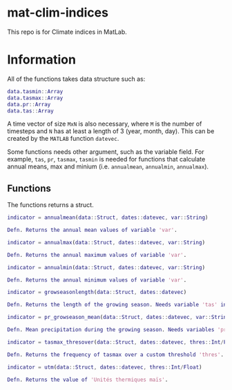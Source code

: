 # mat-clim-indices
This repo is for Climate indices in MatLab.

# Information
All of the functions takes data structure such as:

```matlab
data.tasmin::Array
data.tasmax::Array
data.pr::Array
data.tas::Array
```

A time vector of size `MxN` is also necessary, where `M` is the number of timesteps and `N` has at least a length of 3 (year, month, day). This can be created by the `MATLAB` function `datevec`.

Some functions needs other argument, such as the variable field. For example, `tas`, `pr`, `tasmax`, `tasmin` is needed for functions that calculate annual means, max and minium (i.e. `annualmean`, `annualmin`, `annualmax`).

## Functions

The functions returns a struct.

```matlab
indicator = annualmean(data::Struct, dates::datevec, var::String)

Defn. Returns the annual mean values of variable 'var'.
```

```matlab
indicator = annualmax(data::Struct, dates::datevec, var::String)

Defn. Returns the annual maximum values of variable 'var'.
```

```matlab
indicator = annualmin(data::Struct, dates::datevec, var::String)

Defn. Returns the annual minimum values of variable 'var'.
```

```matlab
indicator = growseasonlength(data::Struct, dates::datevec)

Defn. Returns the length of the growing season. Needs variable 'tas' in data struct.
```

```matlab
indicator = pr_growseason_mean(data::Struct, dates::datevec, var::String)

Defn. Mean precipitation during the growing season. Needs variables 'pr' and 'tas' in data struct.
```

```matlab
indicator = tasmax_thresover(data::Struct, dates::datevec, thres::Int/Float)

Defn. Returns the frequency of tasmax over a custom threshold 'thres'. Needs variables 'tasmax' data struct.
```

```matlab
indicator = utm(data::Struct, dates::datevec, thres::Int/Float)

Defn. Returns the value of 'Unités thermiques maïs'.
```
